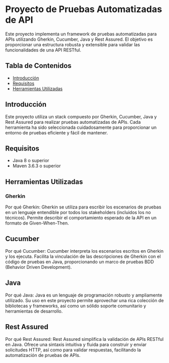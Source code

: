 # Proyecto de Pruebas Automatizadas de API

Este proyecto implementa un framework de pruebas automatizadas para APIs utilizando Gherkin, Cucumber, Java y Rest Assured. El objetivo es proporcionar una estructura robusta y extensible para validar las funcionalidades de una API RESTful.

## Tabla de Contenidos

- [Introducción](#introducción)
- [Requisitos](#requisitos)
- [Herramientas Utilizadas](#herramientas-utilizadas)

## Introducción

Este proyecto utiliza un stack compuesto por Gherkin, Cucumber, Java y Rest Assured para realizar pruebas automatizadas de APIs. Cada herramienta ha sido seleccionada cuidadosamente para proporcionar un entorno de pruebas eficiente y fácil de mantener.

## Requisitos

- Java 8 o superior
- Maven 3.6.3 o superior

## Herramientas Utilizadas
### Gherkin
Por qué Gherkin:
Gherkin se utiliza para escribir los escenarios de pruebas en un lenguaje entendible por todos los stakeholders (incluidos los no técnicos). Permite describir el comportamiento esperado de la API en un formato de Given-When-Then.

## Cucumber
Por qué Cucumber:
Cucumber interpreta los escenarios escritos en Gherkin y los ejecuta. Facilita la vinculación de las descripciones de Gherkin con el código de pruebas en Java, proporcionando un marco de pruebas BDD (Behavior Driven Development).

## Java
Por qué Java:
Java es un lenguaje de programación robusto y ampliamente utilizado. Su uso en este proyecto permite aprovechar una rica colección de bibliotecas y frameworks, así como un sólido soporte comunitario y herramientas de desarrollo.

## Rest Assured
Por qué Rest Assured:
Rest Assured simplifica la validación de APIs RESTful en Java. Ofrece una sintaxis intuitiva y fluida para construir y enviar solicitudes HTTP, así como para validar respuestas, facilitando la automatización de pruebas de APIs.
